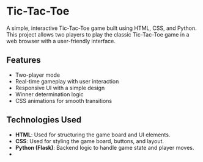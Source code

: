 # Tic-Tac-Toe

A simple, interactive Tic-Tac-Toe game built using HTML, CSS, and Python. This project allows two players to play the classic Tic-Tac-Toe game in a web browser with a user-friendly interface.

## Features

- Two-player mode
- Real-time gameplay with user interaction
- Responsive UI with a simple design
- Winner determination logic
- CSS animations for smooth transitions

## Technologies Used

- **HTML**: Used for structuring the game board and UI elements.
- **CSS**: Used for styling the game board, buttons, and layout.
- **Python (Flask)**: Backend logic to handle game state and player moves.
- 
